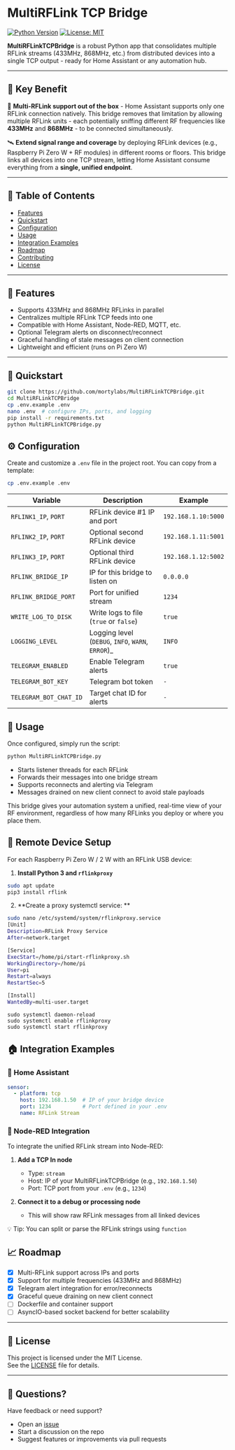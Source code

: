 # MultiRFLink TCP Bridge

[![Python Version](https://img.shields.io/badge/python-3.9%2B-blue.svg)](https://www.python.org/)
[![License: MIT](https://img.shields.io/badge/license-MIT-green.svg)](LICENSE)

**MultiRFLinkTCPBridge** is a robust Python app that consolidates multiple RFLink streams (433MHz, 868MHz, etc.) from distributed devices into a single TCP output - ready for Home Assistant or any automation hub.

---

## 📌 Key Benefit

🔧 **Multi-RFLink support out of the box** - Home Assistant supports only one RFLink connection natively. This bridge removes that limitation by allowing multiple RFLink units - each potentially sniffing different RF frequencies like **433MHz** and **868MHz** - to be connected simultaneously.

🛰️ **Extend signal range and coverage** by deploying RFLink devices (e.g., Raspberry Pi Zero W + RF modules) in different rooms or floors. This bridge links all devices into one TCP stream, letting Home Assistant consume everything from a **single, unified endpoint**.

---

## 📖 Table of Contents

- [Features](#features)
- [Quickstart](#quickstart)
- [Configuration](#configuration)
- [Usage](#usage)
- [Integration Examples](#integration-examples)
- [Roadmap](#roadmap)
- [Contributing](#contributing)
- [License](#license)

---

## 🧩 Features

- Supports 433MHz and 868MHz RFLinks in parallel
- Centralizes multiple RFLink TCP feeds into one
- Compatible with Home Assistant, Node-RED, MQTT, etc.
- Optional Telegram alerts on disconnect/reconnect
- Graceful handling of stale messages on client connection
- Lightweight and efficient (runs on Pi Zero W)

---

## 🚀 Quickstart

```bash
git clone https://github.com/mortylabs/MultiRFLinkTCPBridge.git
cd MultiRFLinkTCPBridge
cp .env.example .env
nano .env  # configure IPs, ports, and logging
pip install -r requirements.txt
python MultiRFLinkTCPBridge.py
```


## ⚙️ Configuration

Create and customize a `.env` file in the project root. You can copy from a template:

```bash
cp .env.example .env
```

| Variable                 | Description                                           | Example             |
|--------------------------|-------------------------------------------------------|---------------------|
| `RFLINK1_IP`, `PORT`     | RFLink device #1 IP and port                          | `192.168.1.10:5000` |
| `RFLINK2_IP`, `PORT`     | Optional second RFLink device                         | `192.168.1.11:5001` |
| `RFLINK3_IP`, `PORT`     | Optional third RFLink device                          | `192.168.1.12:5002` |
| `RFLINK_BRIDGE_IP`       | IP for this bridge to listen on                       | `0.0.0.0`           |
| `RFLINK_BRIDGE_PORT`     | Port for unified stream                               | `1234`              |
| `WRITE_LOG_TO_DISK`      | Write logs to file (`true` or `false`)                | `true`              |
| `LOGGING_LEVEL`          | Logging level (`DEBUG`, `INFO`, `WARN`, `ERROR`)_     | `INFO`              |
| `TELEGRAM_ENABLED`       | Enable Telegram alerts                                | `true`              |
| `TELEGRAM_BOT_KEY`       | Telegram bot token                                    | `-`                 |
| `TELEGRAM_BOT_CHAT_ID`   | Target chat ID for alerts                             | `-`                 |


## 🧠 Usage

Once configured, simply run the script:

```bash
python MultiRFLinkTCPBridge.py
```
- Starts listener threads for each RFLink
- Forwards their messages into one bridge stream
- Supports reconnects and alerting via Telegram
- Messages drained on new client connect to avoid stale payloads

This bridge gives your automation system a unified, real-time view of your RF environment, regardless of how many RFLinks you deploy or where you place them.

## 🚁 Remote Device Setup

For each Raspberry Pi Zero W / 2 W with an RFLink USB device:

1. **Install Python 3 and `rflinkproxy`**

```bash
sudo apt update
pip3 install rflink
```

2. **Create a proxy systemctl service: **
```bash
sudo nano /etc/systemd/system/rflinkproxy.service
[Unit]
Description=RFLink Proxy Service
After=network.target

[Service]
ExecStart=/home/pi/start-rflinkproxy.sh
WorkingDirectory=/home/pi
User=pi
Restart=always
RestartSec=5

[Install]
WantedBy=multi-user.target
```
```
sudo systemctl daemon-reload
sudo systemctl enable rflinkproxy
sudo systemctl start rflinkproxy
```

## 🏠 Integration Examples

### 🔌 Home Assistant

```yaml
sensor:
  - platform: tcp
    host: 192.168.1.50  # IP of your bridge device
    port: 1234          # Port defined in your .env
    name: RFLink Stream

```
### 🔁 Node-RED Integration

To integrate the unified RFLink stream into Node-RED:

1. **Add a TCP In node**
   - Type: `stream`
   - Host: IP of your MultiRFLinkTCPBridge (e.g., `192.168.1.50`)
   - Port: TCP port from your `.env` (e.g., `1234`)

2. **Connect it to a debug or processing node**
   - This will show raw RFLink messages from all linked devices

💡 Tip: You can split or parse the RFLink strings using `function`


## 📈 Roadmap

- [x] Multi-RFLink support across IPs and ports
- [x] Support for multiple frequencies (433MHz and 868MHz)
- [x] Telegram alert integration for error/reconnects
- [x] Graceful queue draining on new client connect
- [ ] Dockerfile and container support
- [ ] AsyncIO-based socket backend for better scalability

---

## 📜 License

This project is licensed under the MIT License.  
See the [LICENSE](LICENSE) file for details.

---

## 💬 Questions?

Have feedback or need support?

- Open an [issue](https://github.com/mortylabs/MultiRFLinkTCPBridge/issues)
- Start a discussion on the repo
- Suggest features or improvements via pull requests



